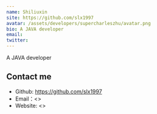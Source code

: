 ```yaml
---
name: Shiliuxin
site: https://github.com/slx1997
avatar: /assets/developers/supercharleszhu/avatar.png
bio: A JAVA developer
email: 
twitter: 
---
```


A JAVA developer

## Contact me

- Github: <https://github.com/slx1997>
- Email：<>
- Website: <>
